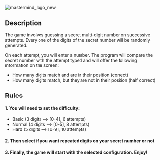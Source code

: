 ![mastermind_logo_new](https://user-images.githubusercontent.com/48911749/88305860-4b01d600-cd0a-11ea-9c67-8fa86065da5a.jpg)
## Description
The game involves guessing a secret multi-digit number on successive attempts. Every
one of the digits of the secret number will be randomly generated.

On each attempt, you will enter a number. The program will compare the secret number
with the attempt typed and will offer the following information on the screen: 

  - How many digits match and are in their position (correct) 
  - How many digits match, but they are not in their position (half correct)
  
## Rules
#### 1. You will need to set the difficulty:

  - Basic (3 digits --> [0-4], 6 attempts)
  - Normal (4 digits --> [0-5], 8 attempts)
  - Hard (5 digits --> [0-9], 10 attempts)
  
#### 2. Then select if you want repeated digits on your secret number or not
#### 3. Finally, the game will start with the selected configuration. Enjoy!
